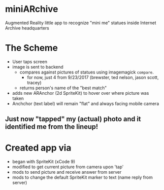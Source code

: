 # miniARchive
Augmented Reality little app to recognize "mini me" statues inside Internet Archive headquarters

# The Scheme
- User taps screen
- image is sent to backend
  - compares against pictures of statues using imagemagick `compare`.
    - for now, just 4 from 9/23/2017 (brewster, ted nelson, jason scott, tracey) 
  - returns person's name of the "best match"
- adds new ARAnchor (2d SpriteKit) to hover over where picture was taken
- Anchchor (text label) will remain "flat" and always facing mobile camera

## Just now "tapped" my (actual) photo and it identified me from the lineup!


# Created app via
- began with SpriteKit (xCode 9)
- modified to get current picture from camera upon 'tap'
- mods to send picture and receive answer from server
- mods to change the default SpriteKit marker to text (name reply from server)
